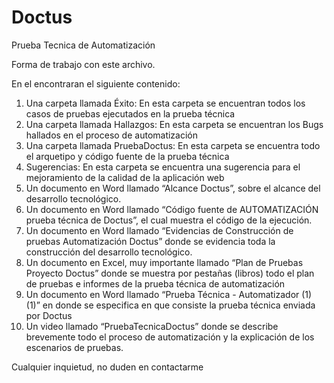 # Doctus
Prueba Tecnica de Automatización

Forma de trabajo con este archivo.

En el encontraran el siguiente contenido:

1.	Una carpeta llamada Éxito: En esta carpeta se encuentran todos los casos de pruebas ejecutados en la prueba técnica
2.	Una carpeta llamada Hallazgos: En esta carpeta se encuentran los Bugs hallados en el proceso de automatización
3.	 Una carpeta llamada PruebaDoctus: En esta carpeta se encuentra todo el arquetipo y código fuente de la prueba técnica
4.	Sugerencias: En esta carpeta se encuentra una sugerencia para el mejoramiento de la calidad de la aplicación web
5.	Un documento en Word llamado “Alcance Doctus”, sobre el alcance del desarrollo tecnológico.
6.	Un documento en Word llamado “Código fuente de AUTOMATIZACIÓN prueba técnica de Doctus”, el cual muestra el código de la ejecución.
7.	Un documento en Word llamado “Evidencias de Construcción de pruebas Automatización Doctus” donde se evidencia toda la construcción del desarrollo tecnológico.
8.	Un documento en Excel, muy importante llamado “Plan de Pruebas Proyecto Doctus” donde se muestra por pestañas (libros) todo el plan de pruebas e informes de la prueba técnica de automatización
9.	Un documento en Word llamado “Prueba Técnica - Automatizador (1) (1)” en donde se especifica en que consiste la prueba técnica enviada por Doctus
10.	Un video llamado “PruebaTecnicaDoctus” donde se describe brevemente todo el proceso de automatización y la explicación de los escenarios de pruebas.

Cualquier inquietud, no duden en contactarme

